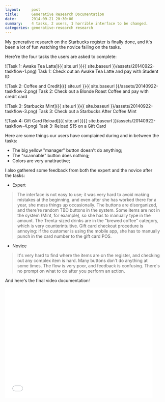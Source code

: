 ```yaml
---
layout:     post
title:      Generative Research Documentation
date:       2014-09-21 20:30:00
summary:    4 tasks, 2 users, 1 horrible interface to be changed.
categories: generative-research research
---
```


My generative research on the Starbucks register is finally done, and it's been a lot of fun watching the novice failing on the tasks.

Here're the four tasks the users are asked to complete:

![Task 1: Awake Tea Latte]({{ site.url }}{{ site.baseurl }}/assets/20140922-taskflow-1.png)
<span class="small mid-gray">Task 1: Check out an Awake Tea Latte and pay with Student ID</span>

![Task 2: Coffee and Credit]({{ site.url }}{{ site.baseurl }}/assets/20140922-taskflow-2.png)
<span class="small mid-gray">Task 2: Check out a Blonde Roast Coffee and pay with credit card</span>

![Task 3: Starbucks Mint]({{ site.url }}{{ site.baseurl }}/assets/20140922-taskflow-3.png)
<span class="small mid-gray">Task 3: Check out a Starbucks After Coffee Mint</span>

![Task 4: Gift Card Reload]({{ site.url }}{{ site.baseurl }}/assets/20140922-taskflow-4.png)
<span class="small mid-gray">Task 3: Reload $15 on a Gift Card</span>

Here are some things our users have complained during and in between the tasks:
- The big yellow "manager" button doesn't do anything;
- The "scannable" button does nothing;
- Colors are very unattractive;

I also gathered some feedback from both the expert and the novice after the tasks:

- Expert

> The interface is not easy to use; it was very hard to avoid making mistakes at the beginning, and even after she has worked there for a year, she mess things up occasionally.
> The buttons are disorganized, and there're random TBD buttons in the system.
> Some items are not in the system (Mint, for example), so she has to manually type in the amount.
> The Trenta-sized drinks are in the "brewed coffee" category, which is very counterintuitive.
> Gift card checkout procedure is annoying: if the customer is using the mobile app, she has to manually punch in the card number to the gift card POS.

- Novice

> It's very hard to find where the items are on the register, and checking out any complex item is hard.
> Many buttons don't do anything at some times.
> The flow is very poor, and feedback is confusing. There's no prompt on what to do after you perform an action.

And here's the final video documentation!

<iframe width="480" height="360" src="//www.youtube.com/embed/jR5DKjXVhsQ?rel=0" frameborder="0" allowfullscreen></iframe>

